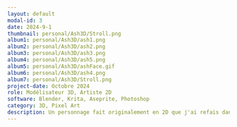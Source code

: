 ```yaml
---
layout: default
modal-id: 3
date: 2024-9-1
thumbnail: personal/Ash3D/Stroll.png
album1: personal/Ash3D/ash1.png
album2: personal/Ash3D/ash2.png
album3: personal/Ash3D/ash3.png
album4: personal/Ash3D/ash5.png
album5: personal/Ash3D/ashFace.gif
album6: personal/Ash3D/ash4.png
album7: personal/Ash3D/Stroll.png
project-date: Octobre 2024
role: Modélisateur 3D, Artiste 2D
software: Blender, Krita, Aseprite, Photoshop
category: 3D, Pixel Art
description: Un personnage fait originalement en 2D que j'ai refais dans Blender en 3D. Le modèle est rigged et inclus des bones pour contrôler les yeux et la bouche.
---
```

